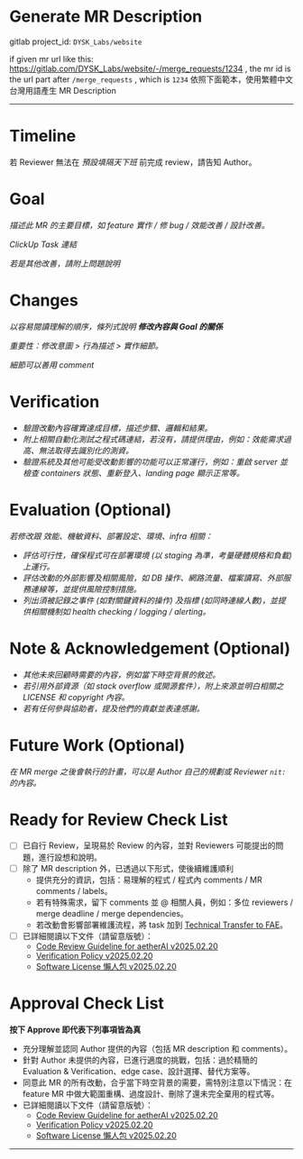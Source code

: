 # Generate MR Description

gitlab project_id: `DYSK_Labs/website`

if given mr url like this: https://gitlab.com/DYSK_Labs/website/-/merge_requests/1234 , the mr id is the url part after `/merge_requests` , which is `1234`
依照下面範本，使用繁體中文台灣用語產生 MR Description

---

# Timeline

若 Reviewer 無法在 _預設填隔天下班_ 前完成 review，請告知 Author。

# Goal

_描述此 MR 的主要目標，如 feature 實作 / 修 bug / 效能改善 / 設計改善。_

_ClickUp Task 連結_

_若是其他改善，請附上問題說明_

# Changes

_以容易閱讀理解的順序，條列式說明 **修改內容與 Goal 的關係**_

_重要性：修改意圖 > 行為描述 > 實作細節。_

_細節可以善用 comment_

# Verification

- _驗證改動內容確實達成目標，描述步驟、邏輯和結果。_
- _附上相關自動化測試之程式碼連結，若沒有，請提供理由，例如：效能需求過高、無法取得去識別化的測資。_
- _驗證系統及其他可能受改動影響的功能可以正常運行，例如：重啟 server 並檢查 containers 狀態、重新登入、landing page 顯示正常等。_

# Evaluation (Optional)

_若修改跟 效能、機敏資料、部署設定、環境、infra 相關：_

- _評估可行性，確保程式可在部署環境 (以 staging 為準，考量硬體規格和負載) 上運行。_
- _評估改動的外部影響及相關風險，如 DB 操作、網路流量、檔案讀寫、外部服務連線等，並提供風險控制措施。_
- _列出須被記錄之事件 (如對關鍵資料的操作) 及指標 (如同時連線人數)，並提供相關機制如 health checking / logging / alerting。_

# Note & Acknowledgement (Optional)

- _其他未來回顧時需要的內容，例如當下時空背景的敘述。_
- _若引用外部資源（如 stack overflow 或開源套件），附上來源並明白相關之 LICENSE 和 copyright 內容。_
- _若有任何參與協助者，提及他們的貢獻並表達感謝。_

# Future Work (Optional)

_在 MR merge 之後會執行的計畫，可以是 Author 自己的規劃或 Reviewer `nit:` 的內容。_

# Ready for Review Check List

- [ ] 已自行 Review，呈現易於 Review 的內容，並對 Reviewers 可能提出的問題，進行設想和說明。
- [ ] 除了 MR description 外，已透過以下形式，使後續維護順利
  - 提供充分的資訊，包括：易理解的程式 / 程式內 comments / MR comments / labels。
  - 若有特殊需求，留下 comments 並 @ 相關人員，例如：多位 reviewers / merge deadline / merge dependencies。
  - 若改動會影響部署維護流程，將 task 加到 [Technical Transfer to FAE](https://app.clickup.com/3625226/v/li/222153450)。
- [ ] 已詳細閱讀以下文件（請留意版號）：
  - [Code Review Guideline for aetherAI v2025.02.20](https://gitlab.com/DYSK_Labs/the-hitchhiker-s-guide-to-the-web-team/-/wikis/Code-Review-Guideline-for-aetherAI)
  - [Verification Policy v2025.02.20](https://gitlab.com/DYSK_Labs/the-hitchhiker-s-guide-to-the-web-team/-/wikis/Merge-Request-Verification-Policy)
  - [Software License 懶人包 v2025.02.20](https://gitlab.com/DYSK_Labs/the-hitchhiker-s-guide-to-the-web-team/-/wikis/Software-LICENSE-%E6%87%B6%E4%BA%BA%E5%8C%85)

# Approval Check List

**按下 Approve 即代表下列事項皆為真**

- 充分理解並認同 Author 提供的內容（包括 MR description 和 comments）。
- 針對 Author 未提供的內容，已進行適度的挑戰，包括：過於精簡的 Evaluation & Verification、edge case、設計選擇、替代方案等。
- 同意此 MR 的所有改動，合乎當下時空背景的需要，需特別注意以下情況：在 feature MR 中做大範圍重構、過度設計、刪除了還未完全棄用的程式等。
- 已詳細閱讀以下文件（請留意版號）：
  - [Code Review Guideline for aetherAI v2025.02.20](https://gitlab.com/DYSK_Labs/the-hitchhiker-s-guide-to-the-web-team/-/wikis/Code-Review-Guideline-for-aetherAI)
  - [Verification Policy v2025.02.20](https://gitlab.com/DYSK_Labs/the-hitchhiker-s-guide-to-the-web-team/-/wikis/Merge-Request-Verification-Policy)
  - [Software License 懶人包 v2025.02.20](https://gitlab.com/DYSK_Labs/the-hitchhiker-s-guide-to-the-web-team/-/wikis/Software-LICENSE-%E6%87%B6%E4%BA%BA%E5%8C%85)

---
